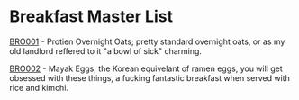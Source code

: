# Breakfast Master List

[BRO001](BRO001.md) - Protien Overnight Oats; pretty standard overnight oats, or as my old landlord reffered to it "a bowl of sick" charming.

[BRO002](BRO002.md) - Mayak Eggs; the Korean equivelant of ramen eggs, you will get obsessed with these things, a fucking fantastic breakfast when served with rice and kimchi.
